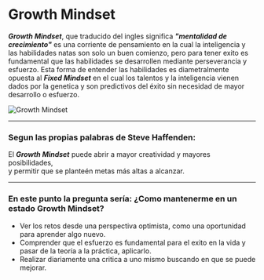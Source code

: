 # Growth Mindset                                

***Growth Mindset***, que traducido del ingles significa ***"mentalidad de crecimiento"*** es una corriente de pensamiento en la cual la inteligencia y las habilidades natas son solo un buen comienzo, pero para tener exito es fundamental que las habilidades se desarrollen mediante perseverancia y esfuerzo. Esta forma de entender las habilidades es diametralmente opuesta al ***Fixed Mindset*** en el cual los talentos y la inteligencia vienen dados por la genetica y son predictivos del éxito sin necesidad de mayor desarrollo o esfuerzo. 

![Growth Mindset](https://atlassianblog.wpengine.com/wp-content/uploads/NewGrowthMindset2.png "Mentalidad de crecimiento")

***
### Segun las propias palabras de Steve Haffenden:
El ***Growth Mindset*** puede abrir a mayor creatividad y mayores posibilidades,  
y permitir que se planteén metas más altas a alcanzar.
***

### En este punto la pregunta sería: ¿Como mantenerme en un estado Growth Mindset?

* Ver los retos desde una perspectiva optimista, como una oportunidad para aprender algo nuevo.
* Comprender que el esfuerzo es fundamental para el exito en la vida y pasar de la teoría a la práctica, aplicarlo. 
* Realizar diariamente una critica a uno mismo buscando en que se puede mejorar.











